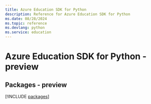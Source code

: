 ```yaml
---
title: Azure Education SDK for Python
description: Reference for Azure Education SDK for Python
ms.date: 08/28/2024
ms.topic: reference
ms.devlang: python
ms.service: education
---
```

# Azure Education SDK for Python - preview
## Packages - preview
[!INCLUDE [packages](education-index.md)]